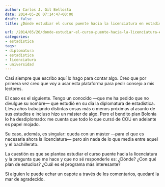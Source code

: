 ```yaml
---
author: Carlos J. Gil Bellosta
date: 2014-05-26 07:14:47+00:00
draft: false
title: ¿Dónde estudiar el curso puente hacia la licenciatura en estadística?

url: /2014/05/26/donde-estudiar-el-curso-puente-hacia-la-licenciatura-en-estadistica/
categories:
- estadística
tags:
- diplomatura
- estadística
- licenciatura
- universidad
---
```


Casi siempre que escribo aquí lo hago para contar algo. Creo que por primera vez creo que voy a usar esta plataforma para pedir consejo a mis lectores.

El caso es el siguiente. Tengo un conocido —que me ha pedido que no divulgue su nombre— que estudió en su día la diplomatura de estadística. Lleva años trabajando distintas cosas más o menos próximas al asunto de sus estudios e incluso hizo un máster de algo. Pero el bendito plan Bolonia lo ha desdiplomado: me cuenta que todo lo que cursó de COU en adelante es papel mojado.

Su caso, además, es singular: queda con un máster —para el que es necesaria ahora la licenciatura— pero sin nada de lo que media entre aquel y el bachillerato.

La cuestión es que se plantea estudiar el curso puente hacia la licenciatura y la pregunta que me hace y que no sé responderle es: ¿Dónde? ¿Con qué plan de estudios? ¿Cuál es el programa más interesante?

Si alguien le puede echar un capote a través de los comentarios, quedaré la mar de agradecido.
